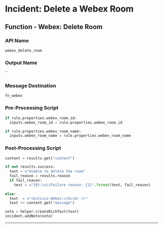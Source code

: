 <!--
    DO NOT MANUALLY EDIT THIS FILE
    THIS FILE IS AUTOMATICALLY GENERATED WITH resilient-sdk codegen
-->

# Incident: Delete a Webex Room

## Function - Webex: Delete Room

### API Name
`webex_delete_room`

### Output Name
``

### Message Destination
`fn_webex`

### Pre-Processing Script
```python
if rule.properties.webex_room_id:
  inputs.webex_room_id = rule.properties.webex_room_id

if rule.properties.webex_room_name:
  inputs.webex_room_name = rule.properties.webex_room_name
```

### Post-Processing Script
```python
content = results.get("content")

if not results.success:
  text = u"Unable to delete the room"
  fail_reason = results.reason
  if fail_reason:
    text = u"{0}:\n\tFailure reason: {1}".format(text, fail_reason)
    
else:
  text  = u"<b>Cisco Webex:</b><br />"
  text += content.get("message")

note = helper.createRichText(text)
incident.addNote(note)
```

---

